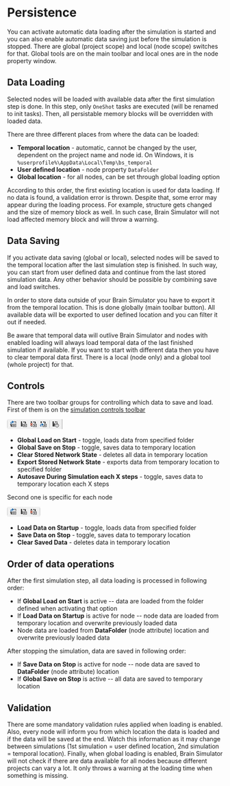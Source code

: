 # Persistence

You can activate automatic data loading after the simulation is started and you can also enable automatic data saving just before the simulation is stopped. There are global (project scope) and local (node scope) switches for that. Global tools are on the main toolbar and local ones are in the node property window.

## Data Loading
Selected nodes will be loaded with available data after the first simulation step is done. In this step, only `OneShot` tasks are executed (will be renamed to init tasks). Then, all persistable memory blocks will be overridden with loaded data.

There are three different places from where the data can be loaded:

* **Temporal location** - automatic, cannot be changed by the user, dependent on the project name and node id. On Windows, it is `%userprofile%\AppData\Local\Temp\bs_temporal`
* **User defined location** - node property `DataFolder`
* **Global location** - for all nodes, can be set through global loading option

According to this order, the first existing location is used for data loading. If no data is found, a validation error is thrown. Despite that, some error may appear during the loading process. For example, structure gets changed and the size of memory block as well. In such case, Brain Simulator will not load affected memory block and will throw a warning.


## Data Saving
If you activate data saving (global or local), selected nodes will be saved to the temporal location after the last simulation step is finished. In such way, you can start from user defined data and continue from the last stored simulation data. Any other behavior should be possible by combining save and load switches.

In order to store data outside of your Brain Simulator you have to export it from the temporal location. This is done globally (main toolbar button). All available data will be exported to user defined location and you can filter it out if needed.

Be aware that temporal data will outlive Brain Simulator and nodes with enabled loading will always load temporal data of the last finished simulation if available. If you want to start with different data then you have to clear temporal data first. There is a local (node only) and a global tool (whole project) for that.

## Controls
There are two toolbar groups for controlling which data to save and load. First of them is on the [simulation controls toolbar](../ui.md#simulation-controls)

![Global persistence](persistence/persistence-01.png)

*  **Global Load on Start** - toggle, loads data from specified folder
*  **Global Save on Stop** - toggle, saves data to temporary location
*  **Clear Stored Network State** - deletes all data in temporary location
*  **Export Stored Network State** - exports data from temporary location to specified folder
*  **Autosave During Simulation each X steps** - toggle, saves data to temporary location each X steps

Second one is specific for each node

![Node persistence](persistence/persistence-02.png)

*  **Load Data on Startup** - toggle, loads data from specified folder
*  **Save Data on Stop** - toggle, saves data to temporary location
*  **Clear Saved Data** - deletes data in temporary location


## Order of data operations
After the first simulation step, all data loading is processed in following order:

* If **Global Load on Start** is active -- data are loaded from the folder defined when activating that option
* If **Load Data on Startup** is active for node -- node data are loaded from temporary location and overwrite previously loaded data
* Node data are loaded from **DataFolder** (node attribute) location and overwrite previously loaded data

After stopping the simulation, data are saved in following order:

* If **Save Data on Stop** is active for node -- node data are saved to **DataFolder** (node attribute) location
* If **Global Save on Stop** is active -- all data are saved to temporary location


## Validation
There are some mandatory validation rules applied when loading is enabled. Also, every node will inform you from which location the data is loaded and if the data will be saved at the end. Watch this information as it may change between simulations (1st simulation = user defined location, 2nd simulation = temporal location). Finally, when global loading is enabled, Brain Simulator will not check if there are data available for all nodes because different projects can vary a lot. It only throws a warning at the loading time when something is missing.
